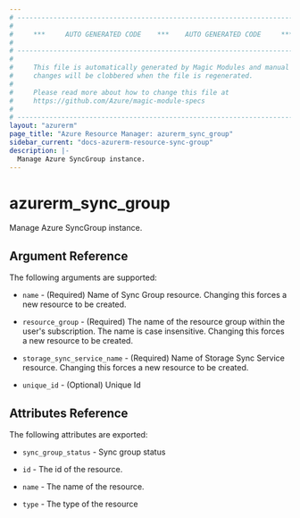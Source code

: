 ```yaml
---
# ----------------------------------------------------------------------------
#
#     ***     AUTO GENERATED CODE    ***    AUTO GENERATED CODE     ***
#
# ----------------------------------------------------------------------------
#
#     This file is automatically generated by Magic Modules and manual
#     changes will be clobbered when the file is regenerated.
#
#     Please read more about how to change this file at
#     https://github.com/Azure/magic-module-specs
#
# ----------------------------------------------------------------------------
layout: "azurerm"
page_title: "Azure Resource Manager: azurerm_sync_group"
sidebar_current: "docs-azurerm-resource-sync-group"
description: |-
  Manage Azure SyncGroup instance.
---
```


# azurerm_sync_group

Manage Azure SyncGroup instance.


## Argument Reference

The following arguments are supported:

* `name` - (Required) Name of Sync Group resource. Changing this forces a new resource to be created.

* `resource_group` - (Required) The name of the resource group within the user's subscription. The name is case insensitive. Changing this forces a new resource to be created.

* `storage_sync_service_name` - (Required) Name of Storage Sync Service resource. Changing this forces a new resource to be created.

* `unique_id` - (Optional) Unique Id

## Attributes Reference

The following attributes are exported:

* `sync_group_status` - Sync group status

* `id` - The id of the resource.

* `name` - The name of the resource.

* `type` - The type of the resource
